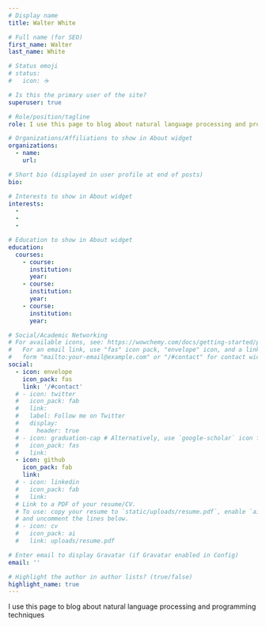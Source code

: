 ```yaml
---
# Display name
title: Walter White

# Full name (for SEO)
first_name: Walter
last_name: White

# Status emoji
# status:
#   icon: ☕️

# Is this the primary user of the site?
superuser: true

# Role/position/tagline
role: I use this page to blog about natural language processing and programming techniques

# Organizations/Affiliations to show in About widget
organizations:
  - name: 
    url: 

# Short bio (displayed in user profile at end of posts)
bio: 

# Interests to show in About widget
interests:
  - 
  - 
  - 

# Education to show in About widget
education: 
  courses:
    - course: 
      institution: 
      year: 
    - course: 
      institution: 
      year: 
    - course: 
      institution: 
      year: 

# Social/Academic Networking
# For available icons, see: https://wowchemy.com/docs/getting-started/page-builder/#icons
#   For an email link, use "fas" icon pack, "envelope" icon, and a link in the
#   form "mailto:your-email@example.com" or "/#contact" for contact widget.
social:
  - icon: envelope
    icon_pack: fas
    link: '/#contact'
  # - icon: twitter
  #   icon_pack: fab
  #   link: 
  #   label: Follow me on Twitter
  #   display:
  #     header: true
  # - icon: graduation-cap # Alternatively, use `google-scholar` icon from `ai` icon pack
  #   icon_pack: fas
  #   link: 
  - icon: github
    icon_pack: fab
    link: 
  # - icon: linkedin
  #   icon_pack: fab
  #   link: 
  # Link to a PDF of your resume/CV.
  # To use: copy your resume to `static/uploads/resume.pdf`, enable `ai` icons in `params.yaml`,
  # and uncomment the lines below.
  # - icon: cv
  #   icon_pack: ai
  #   link: uploads/resume.pdf

# Enter email to display Gravatar (if Gravatar enabled in Config)
email: ''

# Highlight the author in author lists? (true/false)
highlight_name: true
---
```

I use this page to blog about natural language processing and programming techniques

